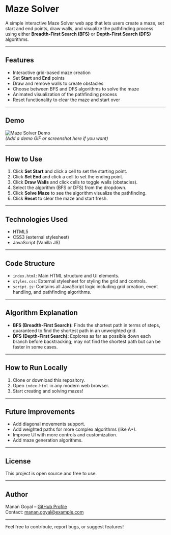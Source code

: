 # Maze Solver

A simple interactive Maze Solver web app that lets users create a maze, set start and end points, draw walls, and visualize the pathfinding process using either **Breadth-First Search (BFS)** or **Depth-First Search (DFS)** algorithms.

---

## Features

- Interactive grid-based maze creation
- Set **Start** and **End** points
- Draw and remove walls to create obstacles
- Choose between BFS and DFS algorithms to solve the maze
- Animated visualization of the pathfinding process
- Reset functionality to clear the maze and start over

---

## Demo

![Maze Solver Demo](demo.gif)  
*(Add a demo GIF or screenshot here if you want)*

---

## How to Use

1. Click **Set Start** and click a cell to set the starting point.
2. Click **Set End** and click a cell to set the ending point.
3. Click **Draw Walls** and click cells to toggle walls (obstacles).
4. Select the algorithm (BFS or DFS) from the dropdown.
5. Click **Solve Maze** to see the algorithm visualize the pathfinding.
6. Click **Reset** to clear the maze and start fresh.

---

## Technologies Used

- HTML5
- CSS3 (external stylesheet)
- JavaScript (Vanilla JS)

---

## Code Structure

- `index.html`: Main HTML structure and UI elements.
- `styles.css`: External stylesheet for styling the grid and controls.
- `script.js`: Contains all JavaScript logic including grid creation, event handling, and pathfinding algorithms.

---

## Algorithm Explanation

- **BFS (Breadth-First Search):** Finds the shortest path in terms of steps, guaranteed to find the shortest path in an unweighted grid.
- **DFS (Depth-First Search):** Explores as far as possible down each branch before backtracking; may not find the shortest path but can be faster in some cases.

---

## How to Run Locally

1. Clone or download this repository.
2. Open `index.html` in any modern web browser.
3. Start creating and solving mazes!

---

## Future Improvements

- Add diagonal movements support.
- Add weighted paths for more complex algorithms (like A*).
- Improve UI with more controls and customization.
- Add maze generation algorithms.

---

## License

This project is open source and free to use.

---

## Author

Manan Goyal – [GitHub Profile](https://github.com/mananrrk)  
Contact: manan.goyal@example.com

---

Feel free to contribute, report bugs, or suggest features!

